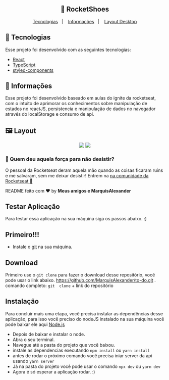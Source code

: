 <h2 align="center">
  🚀 RocketShoes
</h2>

<p align="center">
  <a href="#rocket-tecnologias">Tecnologias</a>&nbsp;&nbsp;&nbsp;|&nbsp;&nbsp;&nbsp;
  <a href="#-informações">Informações</a>&nbsp;&nbsp;&nbsp;|&nbsp;&nbsp;&nbsp;
  <a href="#-layoutdesktop">Layout Desktop</a>
</p>

## :rocket: Tecnologias

Esse projeto foi desenvolvido com as seguintes tecnologias:

- [React](https://reactjs.org)
- [TypeScript](https://www.typescriptlang.org/)
- [styled-components](https://styled-components.com/)

## 🤔 Informações

Esse projeto foi desenvolvido baseado em aulas do ignite da rocketseat, com o intuito de aprimorar os conhecimentos sobre manipulação de estados no reactJS, persistencia e manipulação
de dados no navegador através do localStorage e consumo de api.

## 🖼 Layout
<p align="center">
<img src="https://user-images.githubusercontent.com/51330232/112129907-a391b780-8ba6-11eb-9bd9-fe347dc4bacd.png">
<img src="https://user-images.githubusercontent.com/51330232/112129902-a2608a80-8ba6-11eb-9dc8-cfd71f6e317f.png">
</p>

### :muscle: Quem deu aquela força para não desistir?

O pessoal da Rocketseat deram aquela mão quando as coisas ficaram ruins e me salvaram, sem me deixar desistir!
Entrem na [na comunidade da Rocketseat :rocket:](https://discordapp.com/invite/gCRAFhc)

README feito com ❤️ by **Meus amigos e MarquisAlexander**


## Testar Aplicação

Para testar essa aplicação na sua máquina siga os passos abaixo. :)

## Primeiro!!!
- Instale o <a href="https://git-scm.com/">git</a> na sua máquina.

## Download
Primeiro use o `git clone` para fazer o download desse repositório, você pode usar o link abaixo.
https://github.com/MarquisAlexander/to-do.git .
comando completo: `git  clone` + link do repositório

## Instalação
Para concluir mais uma etapa, você precisa instalar as dependências desse aplicação, para isso você preciso do nodeJS instalado na sua máquina você pode baixar ele aqui [Node.js](https://nodejs.org/en/)
- Depois de baixar e instalar o node.
- Abra o seu terminal.
- Navegue até a pasta do projeto que você baixou.
- instale as dependencias executando `npm install` ou `yarn install`
- antes de rodar o próximo comando você precisa iniar server da api usando `yarn server`
- Já na pasta do projeto você pode usar o comando `npx dev` ou `yarn dev`
- Agora é só esperar a aplicação rodar. :)
